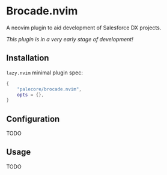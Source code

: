 
# Brocade.nvim

A neovim plugin to aid development of Salesforce DX projects.

_This plugin is in a very early stage of development!_

## Installation

`lazy.nvim` minimal plugin spec:

```lua
{
    "palecore/brocade.nvim",
    opts = {},
}
```

## Configuration

TODO

## Usage

TODO
